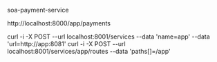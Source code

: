 soa-payment-service

http://localhost:8000/app/payments

curl -i -X POST --url localhost:8001/services --data 'name=app' --data 'url=http://app:8081'
curl -i -X POST --url localhost:8001/services/app/routes --data 'paths[]=/app'